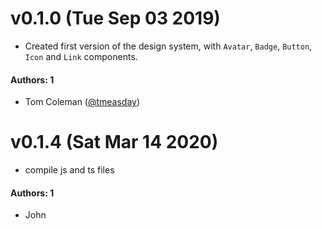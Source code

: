 # v0.1.0 (Tue Sep 03 2019)

- Created first version of the design system, with `Avatar`, `Badge`, `Button`, `Icon` and `Link` components.

#### Authors: 1

- Tom Coleman ([@tmeasday](https://github.com/tmeasday))

# v0.1.4 (Sat Mar 14 2020)

- compile js and ts files

#### Authors: 1

- John
